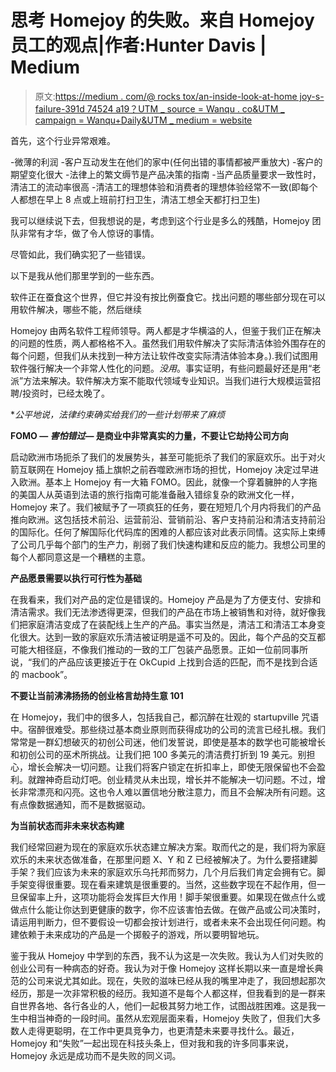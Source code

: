 # 思考 Homejoy 的失败。来自 Homejoy 员工的观点|作者:Hunter Davis | Medium

> 原文:[https://medium . com/@ rocks tox/an-inside-look-at-home joy-s-failure-391d 74524 a19？UTM _ source = Wanqu . co&UTM _ campaign = Wanqu+Daily&UTM _ medium = website](https://medium.com/@rockstox/an-inside-look-at-homejoy-s-failure-391d74524a19?utm_source=wanqu.co&utm_campaign=Wanqu+Daily&utm_medium=website)

首先，这个行业异常艰难。

-微薄的利润
-客户互动发生在他们的家中(任何出错的事情都被严重放大)
-客户的期望变化很大
-法律上的繁文缛节是产品决策的指南
-当产品质量要求一致性时，清洁工的流动率很高
-清洁工的理想体验和消费者的理想体验经常不一致(即每个人都想在早上 8 点或上班前打扫卫生，清洁工想全天都打扫卫生)

我可以继续说下去，但我想说的是，考虑到这个行业是多么的残酷，Homejoy 团队非常有才华，做了令人惊讶的事情。

尽管如此，我们确实犯了一些错误。

以下是我从他们那里学到的一些东西。

软件正在蚕食这个世界，但它并没有按比例蚕食它。找出问题的哪些部分现在可以用软件解决，哪些不能，然后继续

Homejoy 由两名软件工程师领导。两人都是才华横溢的人，但鉴于我们正在解决的问题的性质，两人都格格不入。虽然我们用软件解决了实际清洁体验外围存在的每个问题，但我们从未找到一种方法让软件改变实际清洁体验本身。).我们试图用软件强行解决一个非常人性化的问题。*没用*。事实证明，有些问题最好还是用“老派”方法来解决。软件解决方案不能取代领域专业知识。当我们进行大规模运营招聘/投资时，已经太晚了。

**公平地说，法律约束确实给我们的一些计划带来了麻烦*

**FOMO — *害怕错过—* 是商业中非常真实的力量，不要让它劫持公司方向**

启动欧洲市场扼杀了我们的发展势头，甚至可能扼杀了我们的家庭欢乐。出于对火箭互联网在 Homejoy 插上旗帜之前吞噬欧洲市场的担忧，Homejoy 决定过早进入欧洲。基本上 Homejoy 有一大箱 FOMO。因此，就像一个穿着臃肿的人字拖的美国人从英语到法语的旅行指南可能准备融入错综复杂的欧洲文化一样，Homejoy 来了。我们被赋予了一项疯狂的任务，要在短短几个月内将我们的产品推向欧洲。这包括技术前沿、运营前沿、营销前沿、客户支持前沿和清洁支持前沿的国际化。任何了解国际化代码库的困难的人都应该对此表示同情。这实际上束缚了公司几乎每个部门的生产力，削弱了我们快速构建和反应的能力。我想公司里的每个人都同意这是一个糟糕的主意。

**产品愿景需要以执行可行性为基础**

在我看来，我们对产品的定位是错误的。Homejoy 产品是为了方便支付、安排和清洁需求。我们无法渗透得更深，但我们的产品在市场上被销售和对待，就好像我们把家庭清洁变成了在装配线上生产的产品。事实当然是，清洁工和清洁工本身变化很大。达到一致的家庭欢乐清洁被证明是遥不可及的。因此，每个产品的交互都可能大相径庭，不像我们推动的一致的工厂包装产品愿景。正如一位前同事所说，“我们的产品应该更接近于在 OkCupid 上找到合适的匹配，而不是找到合适的 macbook”。

**不要让当前沸沸扬扬的创业格言劫持生意 101**

在 Homejoy，我们中的很多人，包括我自己，都沉醉在壮观的 startupville 咒语中。宿醉很难受。那些绕过基本商业原则而获得成功的公司的流言已经扎根。我们常常是一群幻想破灭的初创公司迷，他们发誓说，即使是基本的数学也可能被增长和初创公司的巫术所挑战。让我们把 100 多美元的清洁费打折到 19 美元。别担心，增长会解决一切问题。让我们将客户锁定在折扣率上，即使无限保留也不会盈利。就蹭神奇启动灯吧。创业精灵从未出现，增长并不能解决一切问题。不过，增长非常漂亮和闪亮。这也令人难以置信地分散注意力，而且不会解决所有问题。这有点像数据通知，而不是数据驱动。

**为当前状态而非未来状态构建**

我们经常回避为现在的家庭欢乐状态建立解决方案。取而代之的是，我们将为家庭欢乐的未来状态做准备，在那里问题 X、Y 和 Z 已经被解决了。为什么要搭建脚手架？我们应该为未来的家庭欢乐乌托邦而努力，几个月后我们肯定会拥有它。脚手架变得很重要。现在看来建筑是很重要的。当然，这些数字现在不起作用，但一旦保留率上升，这项功能将会发挥巨大作用！脚手架很重要。如果现在做点什么或做点什么能让你达到更健康的数字，你不应该害怕去做。在做产品或公司决策时，请运用判断力，但不要假设一切都会按计划进行，或者未来不会出现任何问题。构建依赖于未来成功的产品是一个掷骰子的游戏，所以要明智地玩。

鉴于我从 Homejoy 中学到的东西，我不认为这是一次失败。我认为人们对失败的创业公司有一种病态的好奇。我认为对于像 Homejoy 这样长期以来一直是增长典范的公司来说尤其如此。现在，失败的滋味已经从我的嘴里冲走了，我回想起那次经历，那是一次非常积极的经历。我知道不是每个人都这样，但我看到的是一群来自世界各地、各行各业的人，他们一起极其努力地工作，试图战胜困难。这是我一生中相当神奇的一段时间。虽然从宏观层面来看，Homejoy 失败了，但我们大多数人走得更聪明，在工作中更具竞争力，也更清楚未来要寻找什么。最近，Homejoy 和“失败”一起出现在科技头条上，但对我和我的许多同事来说，Homejoy 永远是成功而不是失败的同义词。